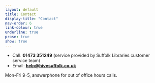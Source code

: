 ```yaml
---
layout: default
title: Contact
display-title: "Contact"
nav-order: 6
link-colour: true
underline: true
prose: true
show: true
---
```


- Call: **01473 351249** (service provided by Suffolk Libraries customer service team)
- Email: **help@hivesuffolk.co.uk**

Mon-Fri 9-5, answerphone for out of office hours calls.
